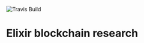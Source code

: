 ![Travis Build](https://travis-ci.org/aeternity/elixir-research.svg?branch=master)

# Elixir blockchain research

